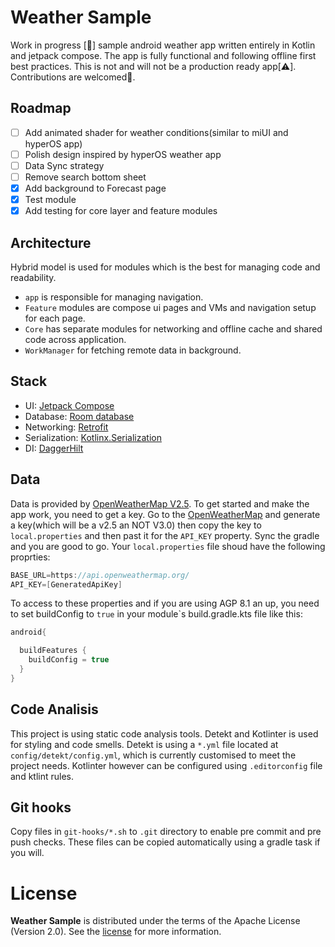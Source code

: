 # Weather Sample

Work in progress [🚧] sample android weather app written entirely in Kotlin and jetpack compose. The app is fully functional and following offline first best practices. This is not and will not be a production ready app[⚠️]. Contributions are welcomed🫡.

## Roadmap

* [ ] Add animated shader for weather conditions(similar to miUI and hyperOS app)
* [ ] Polish design inspired by hyperOS weather app
* [ ] Data Sync strategy
* [ ] Remove search bottom sheet
* [x] Add background to Forecast page
* [x] Test module
* [x] Add testing for core layer and feature modules

## Architecture

Hybrid model is used for modules which is the best for managing code and readability.
* `app` is responsible for managing navigation.
* `Feature` modules are compose ui pages and VMs and navigation setup for each page.
* `Core` has separate modules for networking and offline cache and shared code across application.
* `WorkManager` for fetching remote data in background.

## Stack

* UI: [Jetpack Compose](https://developer.android.com/jetpack/compose?gclid=CjwKCAiAvdCrBhBREiwAX6-6UogmclLihuJq1CXQKPCG3q9b2vidq9mAjzYjtyXgOhLz34GKmeo7-hoCh7QQAvD_BwE&gclsrc=aw.ds)
* Database: [Room database](https://developer.android.com/training/data-storage/room)
* Networking: [Retrofit](https://square.github.io/retrofit/)
* Serialization: [Kotlinx.Serialization](https://kotlinlang.org/docs/serialization.html)
* DI: [DaggerHilt](https://developer.android.com/training/dependency-injection/hilt-android)

## Data

Data is provided by [OpenWeatherMap V2.5](https://openweathermap.org/api).
To get started and make the app work, you need to get a key. Go to the [OpenWeatherMap](https://openweathermap.org/api) and generate a key(which will be a v2.5 an NOT V3.0) then copy the key to `local.properties` and then past it for the `API_KEY` property. Sync the gradle and you are good to go.
Your `local.properties` file shoud have the following proprties:

```gradle
BASE_URL=https://api.openweathermap.org/
API_KEY=[GeneratedApiKey]
```
To access to these properties and if you are using AGP 8.1 an up, you need to set buildConfig to `true` in your module`s build.gradle.kts file like this:
```gradle
android{

  buildFeatures {
    buildConfig = true
  }
}
```
## Code Analisis
This project is using static code analysis tools. Detekt and Kotlinter is used for styling and code smells. Detekt is using a `*.yml` file located at `config/detekt/config.yml`, which is currently customised to meet the project needs. Kotlinter however can be configured using `.editorconfig` file and ktlint rules.

## Git hooks
Copy files in `git-hooks/*.sh` to `.git` directory to enable pre commit and pre push checks. These files can be copied automatically using a gradle task if you will.

# License

**Weather Sample** is distributed under the terms of the Apache License (Version 2.0). See the
[license](LICENSE) for more information.
